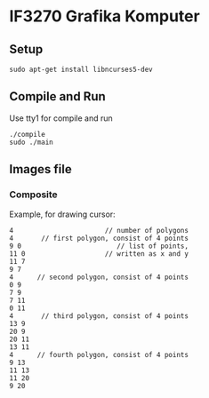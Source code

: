 # IF3270 Grafika Komputer

## Setup

    sudo apt-get install libncurses5-dev

## Compile and Run

Use tty1 for compile and run

    ./compile
    sudo ./main

## Images file

### Composite

Example, for drawing cursor:

    4                       // number of polygons
    4       // first polygon, consist of 4 points
    9 0                        // list of points,
    11 0                    // written as x and y
    11 7
    9 7
    4      // second polygon, consist of 4 points
    0 9
    7 9
    7 11
    0 11
    4       // third polygon, consist of 4 points
    13 9
    20 9
    20 11
    13 11
    4      // fourth polygon, consist of 4 points
    9 13
    11 13
    11 20
    9 20
